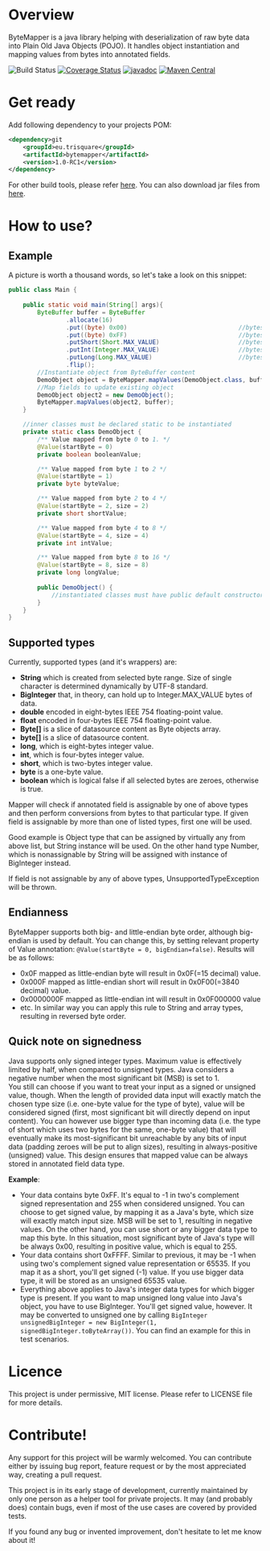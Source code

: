 # Overview
ByteMapper is a java library helping with deserialization of raw byte data into Plain Old Java Objects (POJO).
It handles object instantiation and mapping values from bytes into annotated fields. 

![Build Status](https://travis-ci.com/trisquareeu/bytemapper.svg?branch=master)
[![Coverage Status](https://coveralls.io/repos/github/trisquareeu/bytemapper/badge.svg?branch=master)](https://coveralls.io/github/trisquareeu/bytemapper?branch=master)
[![javadoc](https://javadoc.io/badge2/eu.trisquare/bytemapper/javadoc.svg)](https://javadoc.io/doc/eu.trisquare/bytemapper)
[![Maven Central](https://img.shields.io/maven-central/v/eu.trisquare/bytemapper.svg?label=Maven%20Central)](https://search.maven.org/search?q=g:%22eu.trisquare%22%20AND%20a:%22bytemapper%22)

# Get ready
Add following dependency to your projects POM:
```xml
<dependency>git 
    <groupId>eu.trisquare</groupId>
    <artifactId>bytemapper</artifactId>
    <version>1.0-RC1</version>
</dependency> 
```
For other build tools, please refer [here](https://maven-badges.herokuapp.com/maven-central/eu.trisquare/bytemapper). 
You can also download jar files from [here](https://github.com/trisquareeu/bytemapper/releases).

# How to use?
## Example
A picture is worth a thousand words, so let's take a look on this snippet:
```java
public class Main {
    
    public static void main(String[] args){
        ByteBuffer buffer = ByteBuffer
                .allocate(16)
                .put((byte) 0x00)                               //bytes 0 to 1
                .put((byte) 0xFF)                               //bytes 1 to 2
                .putShort(Short.MAX_VALUE)                      //bytes 2 to 4
                .putInt(Integer.MAX_VALUE)                      //bytes 4 to 8
                .putLong(Long.MAX_VALUE)                        //bytes 8 to 16
                .flip();
        //Instantiate object from ByteBuffer content
        DemoObject object = ByteMapper.mapValues(DemoObject.class, buffer);
        //Map fields to update existing object
        DemoObject object2 = new DemoObject();
        ByteMapper.mapValues(object2, buffer);
    }

    //inner classes must be declared static to be instantiated
    private static class DemoObject {   
        /** Value mapped from byte 0 to 1. */
        @Value(startByte = 0)
        private boolean booleanValue;

        /** Value mapped from byte 1 to 2 */
        @Value(startByte = 1)
        private byte byteValue;

        /** Value mapped from byte 2 to 4 */
        @Value(startByte = 2, size = 2)
        private short shortValue;

        /** Value mapped from byte 4 to 8 */
        @Value(startByte = 4, size = 4)
        private int intValue;

        /** Value mapped from byte 8 to 16 */
        @Value(startByte = 8, size = 8)
        private long longValue;
            
        public DemoObject() {
            //instantiated classes must have public default constructor
        }    
    }
}
```

## Supported types
Currently, supported types (and it's wrappers) are: 
* **String** which is created from selected byte range. Size of single character is determined dynamically by UTF-8 standard.
* **BigInteger** that, in theory, can hold up to Integer.MAX_VALUE bytes of data.
* **double** encoded in eight-bytes IEEE 754 floating-point value.
* **float** encoded in four-bytes IEEE 754 floating-point value.
* **Byte[]** is a slice of datasource content as Byte objects array.
* **byte[]** is a slice of datasource content. 
* **long**, which is eight-bytes integer value.
* **int**, which is four-bytes integer value.
* **short**, which is two-bytes integer value.
* **byte** is a one-byte value.
* **boolean** which is logical false if all selected bytes are zeroes, otherwise is true.

Mapper will check if annotated field is assignable by one of above types and then perform conversions from bytes to that
particular type. If given field is assignable by more than one of listed types, first one will be used. 

Good example is Object type that can be assigned by virtually any from above list, but String instance will be used. 
On the other hand type Number, which is nonassignable by String will be assigned with instance of BigInteger instead.

If field is not assignable by any of above types, UnsupportedTypeException will be thrown.

## Endianness
ByteMapper supports both big- and little-endian byte order, although big-endian is used by default. You can change this,
by setting relevant property of Value annotation: `@Value(startByte = 0, bigEndian=false)`. Results will be as follows:
* 0x0F mapped as little-endian byte will result in 0x0F(=15 decimal) value.
* 0x000F mapped as little-endian short will result in 0x0F00(=3840 decimal) value.
* 0x0000000F mapped as little-endian int will result in 0x0F000000 value
* etc.
In similar way you can apply this rule to String and array types, resulting in reversed byte order.

## Quick note on signedness
Java supports only signed integer types. Maximum value is effectively limited by half, 
when compared to unsigned types. Java considers a negative number when the most significant bit (MSB) is set to 1. <br/>
You still can choose if you want to treat your input as a signed or unsigned value, though. When the length of provided data input will 
exactly match the chosen type size (i.e. one-byte value for the type of byte), value will be considered signed (first, most significant 
bit will directly depend on input content). You can however use bigger type than incoming data (i.e. the type of short which uses two bytes for the same, 
one-byte value) that will eventually make its most-significant bit unreachable by any bits of input data (padding zeroes will be put to align sizes), 
resulting in always-positive (unsigned) value. This design ensures that mapped value can be always stored in annotated field data type.

**Example**:<br>
* Your data contains byte 0xFF. It's equal to -1 in two's complement signed representation and 255 when considered unsigned.
You can choose to get signed value, by mapping it as a Java's byte, which size will exactly match input size. MSB will be set
to 1, resulting in negative values. On the other hand, you can use short or any bigger data type to map this byte. In this situation,
most significant byte of Java's type will be always 0x00, resulting in positive value, which is equal to 255.
* Your data contains short 0xFFFF. Similar to previous, it may be -1 when using two's complement signed value representation
or 65535. If you map it as a short, you'll get signed (-1) value. If you use bigger data type, it will be stored as an unsigned
65535 value.
* Everything above applies to Java's integer data types for which bigger type is present. If you want to map unsigned long value
into Java's object, you have to use BigInteger. You'll get signed value, however. It may be converted to unsigned one by calling
`BigInteger unsignedBigInteger = new BigInteger(1, signedBigInteger.toByteArray())`. You can find an example for this in test scenarios.

# Licence 
This project is under permissive, MIT license. Please refer to LICENSE file for more details.

# Contribute!
Any support for this project will be warmly welcomed. You can contribute either by issuing bug report, 
feature request or by the most appreciated way, creating a pull request. 

This project is in its early stage of development, currently maintained by only one person as a helper 
tool for private projects. It may (and probably does) contain bugs, even if most of the use cases are 
covered by provided tests. 

If you found any bug or invented improvement, don't hesitate to let me know about it!
